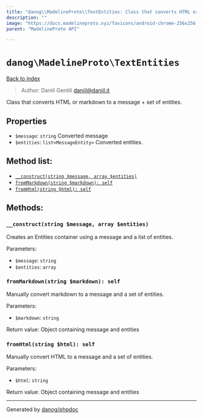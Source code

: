 ```yaml
---
title: "danog\\MadelineProto\\TextEntities: Class that converts HTML or markdown to a message + set of entities."
description: ""
image: "https://docs.madelineproto.xyz/favicons/android-chrome-256x256.png"
parent: "MadelineProto API"

---
```

# `danog\MadelineProto\TextEntities`
[Back to index](../../index.html)

> Author: Daniil Gentili <daniil@daniil.it>  
  

Class that converts HTML or markdown to a message + set of entities.  



## Properties
* `$message`: `string` Converted message
* `$entities`: `list<MessageEntity>` Converted entities.

## Method list:
* [`__construct(string $message, array $entities)`](#__construct)
* [`fromMarkdown(string $markdown): self`](#fromMarkdown)
* [`fromHtml(string $html): self`](#fromHtml)

## Methods:
### <a name="__construct"></a> `__construct(string $message, array $entities)`

Creates an Entities container using a message and a list of entities.


Parameters:

* `$message`: `string`   
* `$entities`: `array`   



### <a name="fromMarkdown"></a> `fromMarkdown(string $markdown): self`

Manually convert markdown to a message and a set of entities.


Parameters:

* `$markdown`: `string`   


Return value: Object containing message and entities


### <a name="fromHtml"></a> `fromHtml(string $html): self`

Manually convert HTML to a message and a set of entities.


Parameters:

* `$html`: `string`   


Return value: Object containing message and entities


---
Generated by [danog/phpdoc](https://phpdoc.daniil.it)
